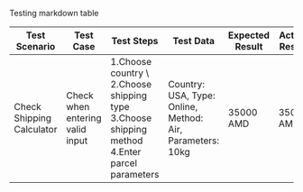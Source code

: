 Testing markdown table

|Test Scenario | Test Case | Test Steps | Test Data | Expected Result | Actual Result | Status |
|--------------|-----------|------------|-----------|-----------------|---------------|--------|
| Check Shipping Calculator | Check when entering valid input| 1.Choose country \ 2.Choose shipping type <br> 3.Choose shipping method <br> 4.Enter parcel parameters| Country: USA, Type: Online, Method: Air, Parameters: 10kg | 35000 AMD | 35000 AMD | pass |
